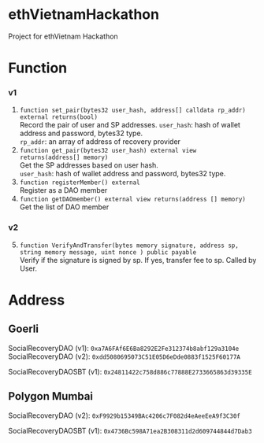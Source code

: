 # ethVietnamHackathon
Project for ethVietnam Hackathon

# Function
### v1
1. `function set_pair(bytes32 user_hash, address[] calldata rp_addr) external returns(bool)`    
Record the pair of user and SP addresses.
`user_hash`: hash of wallet address and password, bytes32 type.    
`rp_addr`: an array of address of recovery provider    
2. `function get_pair(bytes32 user_hash) external view returns(address[] memory)`     
Get the SP addresses based on user hash.    
`user_hash`: hash of wallet address and password, bytes32 type.    
3. `function registerMember() external`    
Register as a DAO member    
4. `function getDAOmember() external view returns(address [] memory)`    
Get the list of DAO member    
### v2
5. `function VerifyAndTransfer(bytes memory signature, address sp, string memory message, uint nonce ) public payable`   
Verify if the signature is signed by sp. If yes, transfer fee to sp. Called by User.

# Address
## Goerli
SocialRecoveryDAO (v1): `0xa7A6FAf6E6Ba8292E2Fe312374b8abf129a3104e`
SocialRecoveryDAO (v2): `0xdd5080695073C51E05D6eDde0883f1525F60177A`

SocialRecoveryDAOSBT (v1): `0x24811422c758d886c77888E2733665863d39335E`

## Polygon Mumbai
SocialRecoveryDAO (v2): `0xF9929b15349BAc4206c7F082d4eAeeEeA9f3C30f`

SocialRecoveryDAOSBT (v1): `0x4736Bc598A71ea2B308311d2d609744844d7Dab3`